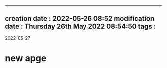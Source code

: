 
---
creation date : 2022-05-26 08:52 
modification date : Thursday 26th May 2022 08:54:50 
tags : 
---

2022-05-27 

# new apge 